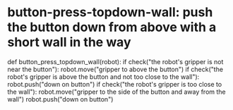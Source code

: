 # button-press-topdown-wall: push the button down from above with a short wall in the way
def button_press_topdown_wall(robot):
    if check("the robot's gripper is not near the button"):
        robot.move("gripper to above the button")
    if check("the robot's gripper is above the button and not too close to the wall"):
        robot.push("down on button")
    if check("the robot's gripper is too close to the wall"):
        robot.move("gripper to the side of the button and away from the wall")
        robot.push("down on button")